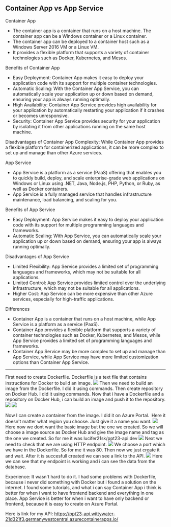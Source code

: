 Container App vs App Service
---------------------------
Container App
- The container app is a container that runs on a host machine. The container app can be a Windows container or a Linux container.
- The container app can be deployed to a container host such as a Windows Server 2016 VM or a Linux VM.
- It provides a flexible platform that supports a variety of container technologies such as Docker, Kubernetes, and Mesos.

Benefits of Container App
- Easy Deployment: Container App makes it easy to deploy your application code with its support for multiple container technologies.
- Automatic Scaling: With the Container App Service, you can automatically scale your application up or down based on demand, ensuring your app is always running optimally.
- High Availability: Container App Service provides high availability for your application by automatically restarting your application if it crashes or becomes unresponsive.
- Security: Container App Service provides security for your application by isolating it from other applications running on the same host machine.

Disadvantages of Container App
Complexity: While Container App provides a flexible platform for containerized applications, it can be more complex to set up and manage than other Azure services.

App Service
- App Service is a platform as a service (PaaS) offering that enables you to quickly build, deploy, and scale enterprise-grade web applications on Windows or Linux using .NET, Java, Node.js, PHP, Python, or Ruby, as well as Docker containers.
- App Service is a fully managed service that handles infrastructure maintenance, load balancing, and scaling for you.

Benefits of App Service
- Easy Deployment: App Service makes it easy to deploy your application code with its support for multiple programming languages and frameworks.
- Automatic Scaling: With App Service, you can automatically scale your application up or down based on demand, ensuring your app is always running optimally.

Disadvantages of App Service
- Limited Flexibility: App Service provides a limited set of programming languages and frameworks, which may not be suitable for all applications.
- Limited Control: App Service provides limited control over the underlying infrastructure, which may not be suitable for all applications.
- Higher Cost: App Service can be more expensive than other Azure services, especially for high-traffic applications.

Differences
- Container App is a container that runs on a host machine, while App Service is a platform as a service (PaaS).
- Container App provides a flexible platform that supports a variety of container technologies such as Docker, Kubernetes, and Mesos, while App Service provides a limited set of programming languages and frameworks.
- Container App Service may be more complex to set up and manage than App Service, while App Service may have more limited customization options than Container App Service.

---------------------------

First need to create Dockerfile. Dockerfile is a text file that contains instructions for Docker to build an image.
<img src="7.png">
Then we need to build an image from the Dockerfile. I did it using commands.
Then create repository on Docker Hub. I did it using commands. Now that i have a Dockerfile and a repository on Docker Hub, i can build an image and push it to the repository.
<img src="5.png">
<img src="6.png">

Now I can create a container from the image. I did it on Azure Portal.
<img scr="1.png">
Here it doesn't matter what region you choose. Just give it a name you want.
<img src="2.png">
Here now we dont want the basic image but the one we created. So we will choose a image source as Docker Hub and give the image name and tag as the one we created. So for me it was lucifer21sk/ppt23-api:dev
<img src="3.png">
Next we need to check that we are using HTTP endpoint.
<img src="4.png">
We choose a port which we have in the Dockerfile. So for me it was 80. Then now we just create it and wait.
After it is succesfull created we can see a link to the API. 
<img src="8.png">
Here we can see that my endpoint is working and i can see the data from the database.

Experience:
It wasn't hard to do it. I had some problems with Dockerfile, because i never did something with Docker but i found a solution on the internet. I found some tutorials, and what i can say Container App i think is better for when i want to have frontend backend and everything in one place. App Service is better for when i want to have only backend or frontend, because it is easy to create on Azure Portal.

Here is link for my API: https://ppt23-api.wittywater-21d321f3.germanywestcentral.azurecontainerapps.io/

